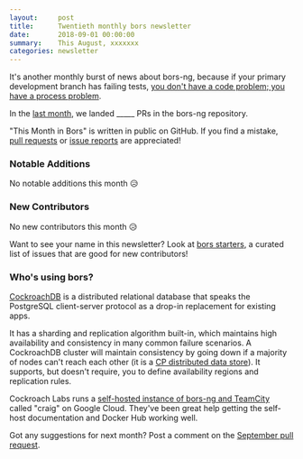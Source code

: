 ```yaml
---
layout:     post
title:      Twentieth monthly bors newsletter
date:       2018-09-01 00:00:00
summary:    This August, xxxxxxx
categories: newsletter
---
```


It's another monthly burst of news about bors-ng,
because if your primary development branch has failing tests,
[you don't have a code problem; you have a process problem](https://threadreaderapp.com/thread/1026434505136132096.html).

In the [last month](https://github.com/bors-ng/bors-ng/pulls?utf8=%E2%9C%93&q=is%3Apr%20is%3Aclosed%20closed%3A2018-08-01..2018-08-31),
we landed _____ PRs in the bors-ng repository.

"This Month in Bors" is written in public on GitHub.
If you find a mistake, [pull requests] or [issue reports] are appreciated!

[pull requests]: https://github.com/bors-ng/bors-ng.github.io/pulls
[issue reports]: https://github.com/bors-ng/bors-ng.github.io/issues


### Notable Additions

No notable additions this month 😥


### New Contributors

No new contributors this month 😥

Want to see your name in this newsletter? Look at [bors starters](https://bors.tech/starters/), a curated list of issues that are good for new contributors!


### Who's using bors?

[CockroachDB](https://github.com/cockroachdb/cockroach) is a distributed relational database
that speaks the PostgreSQL client-server protocol as a drop-in replacement for existing apps.

It has a sharding and replication algorithm built-in,
which maintains high availability and consistency in many common failure scenarios.
A CockroachDB cluster will maintain consistency by going down if a majority of nodes can't reach each other
(it is a [CP distributed data store](https://en.wikipedia.org/wiki/CAP_theorem)).
It supports, but doesn't require, you to define availability regions and replication rules.

Cockroach Labs runs a [self-hosted instance of bors-ng and TeamCity](https://github.com/cockroachdb/cockroach/wiki/Bors-merge-bot) called "craig" on Google Cloud.
They've been great help getting the self-host documentation and Docker Hub working well.

Got any suggestions for next month?
Post a comment on the [September pull request](https://github.com/bors-ng/bors-ng.github.io/pull/___).
